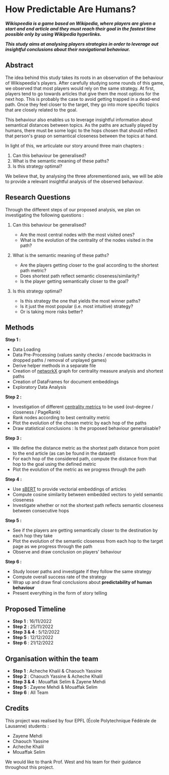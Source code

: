 # How Predictable Are Humans? 
***Wikispeedia is a game based on Wikipedia, where players are given a start and end article and they must reach their goal in the fastest time possible only by using Wikipedia hyperlinks.***

***This study aims at analysing players strategies in order to leverage out insightful conclusions about their navigational behaviour.***

## Abstract 
The idea behind this study takes its roots in an observation of the behaviour of Wikispeedia's players. After carefully studying some rounds of this game, we observed that most players would rely on the same strategy. At first, players tend to go towards articles that give them the most options for the next hop. This is probably the case to avoid getting trapped in a dead-end path. Once they feel closer to the target, they go into more specific topics that are closely related to the goal. 

This behaviour also enables us to leverage insightful information about semantical distances between topics. As the paths are actually played by humans, there must be some logic to the hops chosen that should reflect that person's grasp on semantical closeness between the topics at hand. 

In light of this, we articulate our story around three main chapters : 
1. Can this behaviour be generalised? 
2. What is the semantic meaning of these paths? 
3. Is this strategy optimal? 

We believe that, by analysing the three aforementioned axis, we will be able to provide a relevant insightful analysis of the observed behaviour. 

## Research Questions
Through the different steps of our proposed analysis, we plan on investigating the following questions :  
1. Can this behaviour be generalised? 
      - Are the most central nodes with the most visited ones? 
      - What is the evolution of the centrality of the nodes visited in the path? 

2. What is the semantic meaning of these paths? 
     - Are the players getting closer to the goal according to the shortest path metric?
     - Does shortest path reflect semantic closeness/similarity?
     - Is the player getting semantically closer to the goal? 

3. Is this strategy optimal? 
     - Is this strategy the one that yields the most winner paths? 
     - Is it just the most popular (i.e. most intuitive) strategy?
     - Or is taking more risks better? 


## Methods 

**Step 1 :** 
  - Data Loading 
  - Data Pre-Processing (values sanity checks / encode backtracks in dropped paths / removal of unplayed games)
  - Derive helper methods in a separate file 
  - Creation of [networkX](https://networkx.org/) graph for centrality measure analysis and shortest paths
  - Creation of DataFrames for document embeddings 
  - Exploratory Data Analysis 


**Step 2 :**
   - Investigation of different [centrality metrics](https://en.wikipedia.org/wiki/Centrality) to be used (out-degree / closeness / PageRank)
   - Rank nodes according to best centrality metric  
   - Plot the evolution of the chosen metric by each hop of the paths
   - Draw statistical conclusions : Is the proposed behaviour generalisable? 


**Step 3 :**
   - We define the distance metric as the shortest path distance from point to the end article (as can be found in the dataset) 
   - For each hop of the considered path, compute the distance from that hop to the goal using the defined metric 
   - Plot the evolution of the metric as we progress through the path


**Step 4 :** 
  - Use [sBERT](https://www.sbert.net/) to provide vectorial embeddings of articles 
  - Compute cosine similarity between embedded vectors to yield semantic closeness 
  - Investigate whether or not the shortest path reflects semantic closeness between consecutive hops


**Step 5 :**
  - See if the players are getting semantically closer to the destination by each hop they take 
  - Plot the evolution of the semantic closeness from each hop to the target page as we progress through the path 
  - Observe and draw conclusion on players' behaviour 


**Step 6 :**
  - Study looser paths and investigate if they follow the same strategy 
  - Compute overall success rate of the strategy 
  - Wrap up and draw final conclusions about **predictability of human behaviour**
  - Present everything in the form of story telling 


## Proposed Timeline 
  - **Step 1** : 16/11/2022
  - **Step 2** : 25/11/2022
  - **Step 3 & 4** : 5/12/2022
  - **Step 5** : 12/12/2022 
  - **Step 6** : 21/12/2022

## Organisation within the team 
  - **Step 1** : Acheche Khalil & Chaouch Yassine
  - **Step 2** : Chaouch Yassine & Acheche Khalil
  - **Step 3 & 4** : Mouaffak Selim & Zayene Mehdi
  - **Step 5** : Zayene Mehdi & Mouaffak Selim  
  - **Step 6** : All Team

## Credits 
This project was realised by four EPFL (École Polytechnique Fédérale de Lausanne) students : 
* Zayene Mehdi
* Chaouch Yassine 
* Acheche Khalil 
* Mouaffak Selim 

We would like to thank Prof. West and his team for their guidance throughout this project.